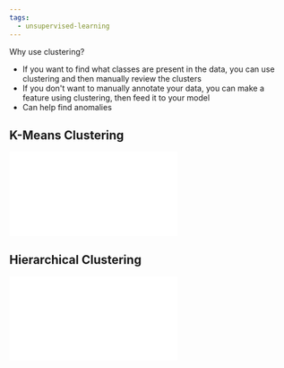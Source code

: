 ```yaml
---
tags:
  - unsupervised-learning
---
```


Why use clustering?
- If you want to find what classes are present in the data, you can use clustering and then manually review the clusters
- If you don't want to manually annotate your data, you can make a feature using clustering, then feed it to your model
- Can help find anomalies

## K-Means Clustering

![K-Means Clustering](K-Means%20Clustering.md)

## Hierarchical Clustering

![Hierarchical Clustering](Hierarchical%20Clustering.md)